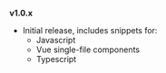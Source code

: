<!--bl
(filemeta
    (title "Version History")
)
/bl-->

**v1.0.x**

- Initial release, includes snippets for:
    - Javascript
    - Vue single-file components
    - Typescript